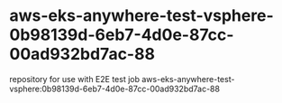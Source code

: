 # aws-eks-anywhere-test-vsphere-0b98139d-6eb7-4d0e-87cc-00ad932bd7ac-88
repository for use with E2E test job aws-eks-anywhere-test-vsphere:0b98139d-6eb7-4d0e-87cc-00ad932bd7ac-88
